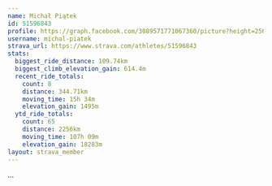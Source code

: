 ```yaml
---
name: Michał Piątek
id: 51596843
profile: https://graph.facebook.com/3089571771067360/picture?height=256&width=256
username: michal-piatek
strava_url: https://www.strava.com/athletes/51596843
stats:
  biggest_ride_distance: 109.74km
  biggest_climb_elevation_gain: 614.4m
  recent_ride_totals:
    count: 8
    distance: 344.71km
    moving_time: 15h 34m
    elevation_gain: 1495m
  ytd_ride_totals:
    count: 65
    distance: 2256km
    moving_time: 107h 09m
    elevation_gain: 18283m
layout: strava_member
--- 
```

...
